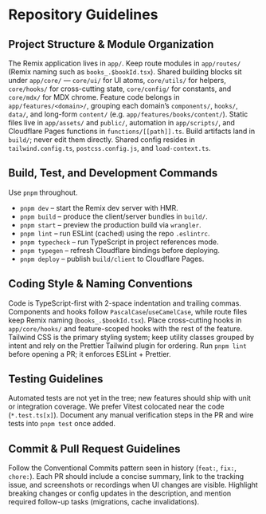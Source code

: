 # Repository Guidelines

## Project Structure & Module Organization
The Remix application lives in `app/`. Keep route modules in `app/routes/` (Remix naming such as `books_.$bookId.tsx`). Shared building blocks sit under `app/core/` — `core/ui/` for UI atoms, `core/utils/` for helpers, `core/hooks/` for cross-cutting state, `core/config/` for constants, and `core/mdx/` for MDX chrome. Feature code belongs in `app/features/<domain>/`, grouping each domain’s `components/`, `hooks/`, `data/`, and long-form `content/` (e.g. `app/features/books/content/`). Static files live in `app/assets/` and `public/`, automation in `app/scripts/`, and Cloudflare Pages functions in `functions/[[path]].ts`. Build artifacts land in `build/`; never edit them directly. Shared config resides in `tailwind.config.ts`, `postcss.config.js`, and `load-context.ts`.

## Build, Test, and Development Commands
Use `pnpm` throughout.
- `pnpm dev` – start the Remix dev server with HMR.
- `pnpm build` – produce the client/server bundles in `build/`.
- `pnpm start` – preview the production build via `wrangler`.
- `pnpm lint` – run ESLint (cached) using the repo `.eslintrc`.
- `pnpm typecheck` – run TypeScript in project references mode.
- `pnpm typegen` – refresh Cloudflare bindings before deploying.
- `pnpm deploy` – publish `build/client` to Cloudflare Pages.

## Coding Style & Naming Conventions
Code is TypeScript-first with 2-space indentation and trailing commas. Components and hooks follow `PascalCase`/`useCamelCase`, while route files keep Remix naming (`books_.$bookId.tsx`). Place cross-cutting hooks in `app/core/hooks/` and feature-scoped hooks with the rest of the feature. Tailwind CSS is the primary styling system; keep utility classes grouped by intent and rely on the Prettier Tailwind plugin for ordering. Run `pnpm lint` before opening a PR; it enforces ESLint + Prettier.

## Testing Guidelines
Automated tests are not yet in the tree; new features should ship with unit or integration coverage. We prefer Vitest colocated near the code (`*.test.ts[x]`). Document any manual verification steps in the PR and wire tests into `pnpm test` once added.

## Commit & Pull Request Guidelines
Follow the Conventional Commits pattern seen in history (`feat:`, `fix:`, `chore:`). Each PR should include a concise summary, link to the tracking issue, and screenshots or recordings when UI changes are visible. Highlight breaking changes or config updates in the description, and mention required follow-up tasks (migrations, cache invalidations).
